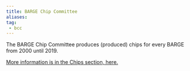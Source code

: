 ```yaml
---
title: BARGE Chip Committee
aliases:
tag:
 - bcc
---
```


The BARGE Chip Committee produces (produced) chips for every BARGE from 2000
until 2019.

[More information is in the Chips section, here.](/chips/bcc)

